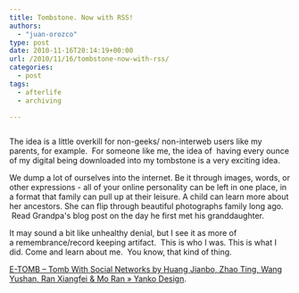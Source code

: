 ```yaml
---
title: Tombstone. Now with RSS!
authors: 
  - "juan-orozco"
type: post
date: 2010-11-16T20:14:19+00:00
url: /2010/11/16/tombstone-now-with-rss/
categories:
  - post
tags:
  - afterlife
  - archiving

---
```

[<img src='http://juanthedesigner.files.wordpress.com/2010/11/etomb31.jpg?w=580' alt='' data-recalc-dims="1" />][1]

The idea is a little overkill for non-geeks/ non-interweb users like my parents, for example.  For someone like me, the idea of  having every ounce of my digital being downloaded into my tombstone is a very exciting idea.

We dump a lot of ourselves into the internet. Be it through images, words, or other expressions - all of your online personality can be left in one place, in a format that family can pull up at their leisure. A child can learn more about her ancestors. She can flip through beautiful photographs family long ago.  Read Grandpa's blog post on the day he first met his granddaughter.

It may sound a bit like unhealthy denial, but I see it as more of a remembrance/record keeping artifact.  This is who I was. This is what I did. Come and learn about me.  You know, that kind of thing.

[E-TOMB – Tomb With Social Networks by Huang Jianbo, Zhao Ting, Wang Yushan, Ran Xiangfei & Mo Ran » Yanko Design][1].

 [1]: http://www.yankodesign.com/2010/11/10/tweet-and-like-me-even-when-i%E2%80%99m-dead/